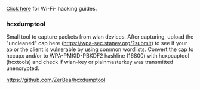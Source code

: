 [Click here](https://github.com/TheGetch/Penetration-Testing-Resources/wiki/Wi-Fi-Hacking) for Wi-Fi- hacking guides.

### hcxdumptool

Small tool to capture packets from wlan devices. After capturing, upload the "uncleaned" cap here (https://wpa-sec.stanev.org/?submit) to see if your ap or the client is vulnerable by using common wordlists. Convert the cap to hccapx and/or to WPA-PMKID-PBKDF2 hashline (16800) with hcxpcaptool (hcxtools) and check if wlan-key or plainmasterkey was transmitted unencrypted.

https://github.com/ZerBea/hcxdumptool


